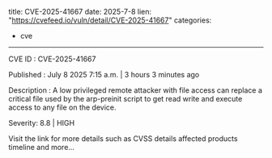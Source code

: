  
title: CVE-2025-41667
date: 2025-7-8
lien: "https://cvefeed.io/vuln/detail/CVE-2025-41667"
categories:
  - cve
---

CVE ID : CVE-2025-41667

Published :  July 8
2025
7:15 a.m. | 3 hours
3 minutes ago

Description : A low privileged remote attacker with file access can replace a critical file used by the arp-preinit script to get read
write and execute access to any file on the device.

Severity: 8.8 | HIGH

Visit the link for more details
such as CVSS details
affected products
timeline
and more...
